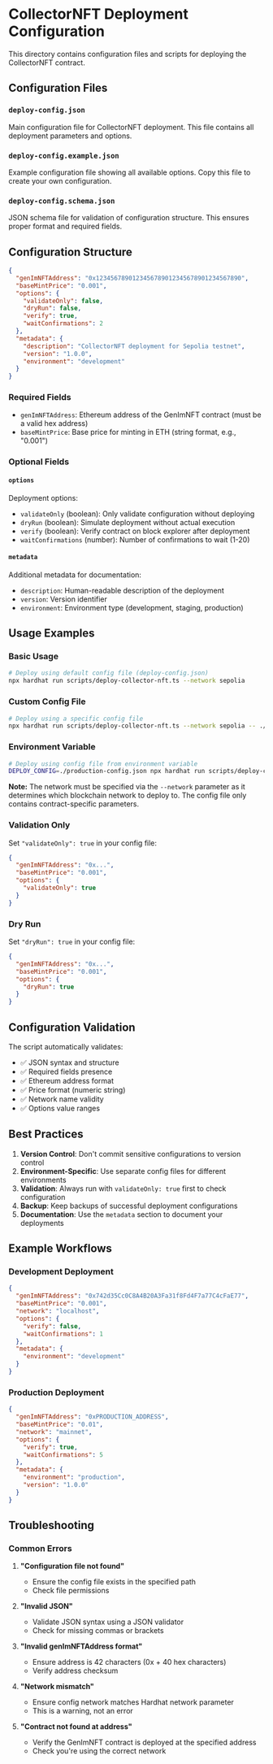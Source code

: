 # CollectorNFT Deployment Configuration

This directory contains configuration files and scripts for deploying the CollectorNFT contract.

## Configuration Files

### `deploy-config.json`
Main configuration file for CollectorNFT deployment. This file contains all deployment parameters and options.

### `deploy-config.example.json`
Example configuration file showing all available options. Copy this file to create your own configuration.

### `deploy-config.schema.json`
JSON schema file for validation of configuration structure. This ensures proper format and required fields.

## Configuration Structure

```json
{
  "genImNFTAddress": "0x1234567890123456789012345678901234567890",
  "baseMintPrice": "0.001",
  "options": {
    "validateOnly": false,
    "dryRun": false,
    "verify": true,
    "waitConfirmations": 2
  },
  "metadata": {
    "description": "CollectorNFT deployment for Sepolia testnet",
    "version": "1.0.0",
    "environment": "development"
  }
}
```

### Required Fields

- `genImNFTAddress`: Ethereum address of the GenImNFT contract (must be a valid hex address)
- `baseMintPrice`: Base price for minting in ETH (string format, e.g., "0.001")

### Optional Fields

#### `options`
Deployment options:
- `validateOnly` (boolean): Only validate configuration without deploying
- `dryRun` (boolean): Simulate deployment without actual execution
- `verify` (boolean): Verify contract on block explorer after deployment
- `waitConfirmations` (number): Number of confirmations to wait (1-20)

#### `metadata`
Additional metadata for documentation:
- `description`: Human-readable description of the deployment
- `version`: Version identifier
- `environment`: Environment type (development, staging, production)

## Usage Examples

### Basic Usage
```bash
# Deploy using default config file (deploy-config.json)
npx hardhat run scripts/deploy-collector-nft.ts --network sepolia
```

### Custom Config File
```bash
# Deploy using a specific config file
npx hardhat run scripts/deploy-collector-nft.ts --network sepolia -- ./my-custom-config.json
```

### Environment Variable
```bash
# Deploy using config file from environment variable
DEPLOY_CONFIG=./production-config.json npx hardhat run scripts/deploy-collector-nft.ts --network mainnet
```

**Note:** The network must be specified via the `--network` parameter as it determines which blockchain network to deploy to. The config file only contains contract-specific parameters.

### Validation Only
Set `"validateOnly": true` in your config file:
```json
{
  "genImNFTAddress": "0x...",
  "baseMintPrice": "0.001",
  "options": {
    "validateOnly": true
  }
}
```

### Dry Run
Set `"dryRun": true` in your config file:
```json
{
  "genImNFTAddress": "0x...",
  "baseMintPrice": "0.001",
  "options": {
    "dryRun": true
  }
}
```

## Configuration Validation

The script automatically validates:
- ✅ JSON syntax and structure
- ✅ Required fields presence
- ✅ Ethereum address format
- ✅ Price format (numeric string)
- ✅ Network name validity
- ✅ Options value ranges

## Best Practices

1. **Version Control**: Don't commit sensitive configurations to version control
2. **Environment-Specific**: Use separate config files for different environments
3. **Validation**: Always run with `validateOnly: true` first to check configuration
4. **Backup**: Keep backups of successful deployment configurations
5. **Documentation**: Use the `metadata` section to document your deployments

## Example Workflows

### Development Deployment
```json
{
  "genImNFTAddress": "0x742d35Cc0C8A4B20A3Fa31f8Fd4F7a77C4cFaE77",
  "baseMintPrice": "0.001",
  "network": "localhost",
  "options": {
    "verify": false,
    "waitConfirmations": 1
  },
  "metadata": {
    "environment": "development"
  }
}
```

### Production Deployment
```json
{
  "genImNFTAddress": "0xPRODUCTION_ADDRESS",
  "baseMintPrice": "0.01",
  "network": "mainnet",
  "options": {
    "verify": true,
    "waitConfirmations": 5
  },
  "metadata": {
    "environment": "production",
    "version": "1.0.0"
  }
}
```

## Troubleshooting

### Common Errors

1. **"Configuration file not found"**
   - Ensure the config file exists in the specified path
   - Check file permissions

2. **"Invalid JSON"**
   - Validate JSON syntax using a JSON validator
   - Check for missing commas or brackets

3. **"Invalid genImNFTAddress format"**
   - Ensure address is 42 characters (0x + 40 hex characters)
   - Verify address checksum

4. **"Network mismatch"**
   - Ensure config network matches Hardhat network parameter
   - This is a warning, not an error

5. **"Contract not found at address"**
   - Verify the GenImNFT contract is deployed at the specified address
   - Check you're using the correct network
